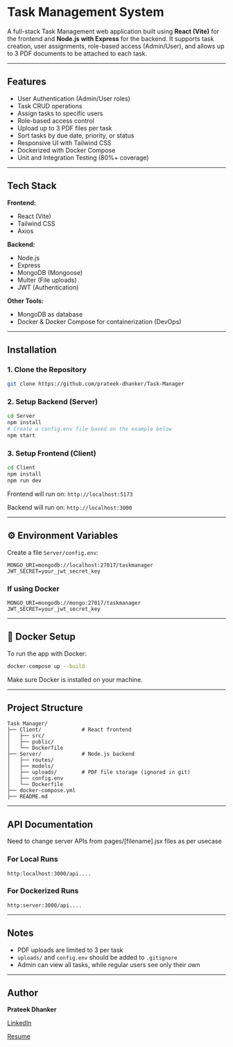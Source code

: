 # Task Management System

A full-stack Task Management web application built using **React (Vite)** for the frontend and **Node.js with Express** for the backend. It supports task creation, user assignments, role-based access (Admin/User), and allows up to 3 PDF documents to be attached to each task.

---

## Features

*  User Authentication (Admin/User roles)
*  Task CRUD operations
*  Assign tasks to specific users
*  Role-based access control
*  Upload up to 3 PDF files per task
*  Sort tasks by due date, priority, or status
*  Responsive UI with Tailwind CSS
*  Dockerized with Docker Compose
*  Unit and Integration Testing (80%+ coverage)

---

## Tech Stack

**Frontend:**

* React (Vite)
* Tailwind CSS
* Axios

**Backend:**

* Node.js
* Express
* MongoDB (Mongoose)
* Multer (File uploads)
* JWT (Authentication)

**Other Tools:**
* MongoDB as database
* Docker & Docker Compose for containerization (DevOps)

---

## Installation

### 1. Clone the Repository

```bash
git clone https://github.com/prateek-dhanker/Task-Manager
```

### 2. Setup Backend (Server)

```bash
cd Server
npm install
# Create a config.env file based on the example below
npm start
```

### 3. Setup Frontend (Client)

```bash
cd Client
npm install
npm run dev
```

Frontend will run on: `http://localhost:5173`

Backend will run on: `http://localhost:3000`

---

## ⚙️ Environment Variables

Create a file `Server/config.env`:

```env
MONGO_URI=mongodb://localhost:27017/taskmanager
JWT_SECRET=your_jwt_secret_key
```
### If using Docker
```env
MONGO_URI=mongodb://mongo:27017/taskmanager
JWT_SECRET=your_jwt_secret_key
```


---

## 🐳 Docker Setup

To run the app with Docker:

```bash
docker-compose up --build
```

Make sure Docker is installed on your machine.

---

## Project Structure

```
Task Manager/
├── Client/             # React frontend
│   ├── src/
│   ├── public/
│   └── Dockerfile
├── Server/             # Node.js backend
│   ├── routes/
│   ├── models/
│   ├── uploads/        # PDF file storage (ignored in git)
│   ├── config.env
│   └── Dockerfile
├── docker-compose.yml
├── README.md
```

---

## API Documentation

Need to change server APIs from pages/[filename].jsx files as per usecase

### For Local Runs
```
http:localhost:3000/api....
```
### For Dockerized Runs
```
http:server:3000/api....
```

---

## Notes

* PDF uploads are limited to 3 per task
* `uploads/` and `config.env` should be added to `.gitignore`
* Admin can view all tasks, while regular users see only their own

---

## Author

**Prateek Dhanker**

[LinkedIn](https://www.linkedin.com/in/prateek-dhanker07/)

[Resume](https://drive.google.com/file/d/10L8pXX43ImmwjVPWXle9x9t4_fTFRn5F/view?usp=drive_link)